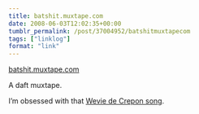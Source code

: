```yaml
---
title: batshit.muxtape.com
date: 2008-06-03T12:02:35+00:00
tumblr_permalink: /post/37004952/batshitmuxtapecom
tags: ["linklog"]
format: "link"
---
```


[batshit.muxtape.com][1]

A daft muxtape.

I&rsquo;m obsessed with that [Wevie de Crepon song][2].

[1]: http://batshit.muxtape.com/
[2]: https://www.youtube.com/watch?v=14g1oGDsMMY
